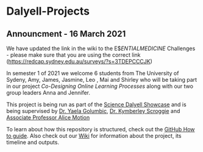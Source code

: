 # Dalyell-Projects

## **Announcment - 16 March 2021**

We have updated the link in the wiki to the E$$ENTIAL MEDICINE$ Challenges - please make sure that you are using the correct link (https://redcap.sydney.edu.au/surveys/?s=3TDEPCCCJK)

In semester 1 of 2021 we welcome 6 students from The University of Sydeny, Amy, James, Jasmine, Leo , Mai and Shirley who will be taking part in our project *Co-Designing Online Learning Processes* along with our two group leaders Anna and Jennifer.

This project is being run as part of the [Science Dalyell Showcase](https://www.sydney.edu.au/units/SCDL1991) and is being supervised by [Dr. Yaela Golumbic](https://github.com/yaelago), [Dr. Kymberley Scroggie](https://github.com/kym834) and [Associate Professor Alice Motion](https://github.com/alintheopen)

To learn about how this repository is structured, check out the [GitHub How to guide](https://github.com/TheBreakingGoodProject/GitHub-How-To-Guide). Also check out our [Wiki](https://github.com/TheBreakingGoodProject/Dalyell-Projects/wiki) for information about the project, its timeline and outputs.
